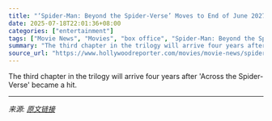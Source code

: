 ```yaml
---
title: "‘Spider-Man: Beyond the Spider-Verse’ Moves to End of June 2027"
date: 2025-07-18T22:01:36+08:00
categories: ["entertainment"]
tags: ["Movie News", "Movies", "box office", "Spider-Man: Beyond the Spider-Verse"]
summary: "The third chapter in the trilogy will arrive four years after 'Across the Spider-Verse' became a hit."
source_url: "https://www.hollywoodreporter.com/movies/movie-news/spider-man-beyond-the-spider-verse-release-1236320001/"
---
```


The third chapter in the trilogy will arrive four years after 'Across the Spider-Verse' became a hit.

---

*来源: [原文链接](https://www.hollywoodreporter.com/movies/movie-news/spider-man-beyond-the-spider-verse-release-1236320001/)*
